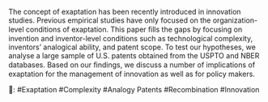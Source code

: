 The concept of exaptation has been recently introduced in innovation studies. Previous empirical studies have only focused on the organization-level conditions of exaptation. This paper ﬁlls the gaps by focusing on invention and inventor-level conditions such as technological complexity, inventors’ analogical ability, and patent scope. To test our hypotheses, we analyse a large sample of U.S. patents obtained from the USPTO and NBER databases. Based on our ﬁndings, we discuss a number of implications of exaptation for the management of innovation as well as for policy makers.

🔑: #Exaptation #Complexity #Analogy Patents #Recombination #Innovation